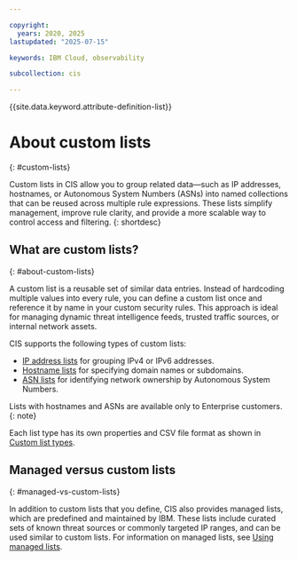 ```yaml
---

copyright:
  years: 2020, 2025
lastupdated: "2025-07-15"

keywords: IBM Cloud, observability

subcollection: cis

---
```


{{site.data.keyword.attribute-definition-list}}

# About custom lists
{: #custom-lists}

Custom lists in CIS allow you to group related data—such as IP addresses, hostnames, or Autonomous System Numbers (ASNs) into named collections that can be reused across multiple rule expressions. These lists simplify management, improve rule clarity, and provide a more scalable way to control access and filtering.
{: shortdesc}

## What are custom lists?
{: #about-custom-lists}

A custom list is a reusable set of similar data entries. Instead of hardcoding multiple values into every rule, you can define a custom list once and reference it by name in your custom security rules. This approach is ideal for managing dynamic threat intelligence feeds, trusted traffic sources, or internal network assets.

CIS supports the following types of custom lists:

* [IP address lists](/docs/cis?topic=cis-custom-list-types&interface=ui#lists-ip-address) for grouping IPv4 or IPv6 addresses.
* [Hostname lists](/docs/cis?topic=cis-custom-list-types&interface=ui#lists-hostnames) for specifying domain names or subdomains.
* [ASN lists](/docs/cis?topic=cis-custom-list-types&interface=ui#lists-asn) for identifying network ownership by Autonomous System Numbers. 

Lists with hostnames and ASNs are available only to Enterprise customers.
{: note}

Each list type has its own properties and CSV file format as shown in [Custom list types](/docs/cis?topic=cis-custom-list-types&interface=ui). 

## Managed versus custom lists
{: #managed-vs-custom-lists}

In addition to custom lists that you define, CIS also provides managed lists, which are predefined and maintained by IBM. These lists include curated sets of known threat sources or commonly targeted IP ranges, and can be used similar to custom lists. For information on managed lists, see [Using managed lists](/docs/cis?topic=cis-using-managed-lists&interface=ui).
